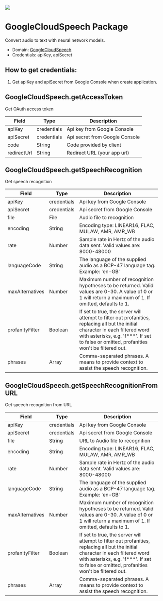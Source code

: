 [![](https://scdn.rapidapi.com/RapidAPI_banner.png)](https://rapidapi.com/package/GoogleCloudSpeech/functions?utm_source=RapidAPIGitHub_GoogleCloudSpeechFunctions&utm_medium=button&utm_content=RapidAPI_GitHub)

# GoogleCloudSpeech Package
Convert audio to text with neural network models.
* Domain: [GoogleCloudSpeech](https://cloud.google.com/speech/)
* Credentials: apiKey, apiSecret

## How to get credentials: 
1. Get apiKey and apiSecret from Google Console when create application.
 
## GoogleCloudSpeech.getAccessToken
Get OAuth access token

| Field      | Type       | Description
|------------|------------|----------
| apiKey     | credentials| Api key from Google Console
| apiSecret  | credentials| Api secret from Google Console
| code       | String     | Code provided by client
| redirectUrl| String     | Redirect URL (your app url)

## GoogleCloudSpeech.getSpeechRecognition
Get speech recognition

| Field          | Type       | Description
|----------------|------------|----------
| apiKey         | credentials| Api key from Google Console
| apiSecret      | credentials| Api secret from Google Console
| file           | File       | Audio file to recognition
| encoding       | String     | Encoding type: LINEAR16, FLAC, MULAW, AMR, AMR_WB
| rate           | Number     | Sample rate in Hertz of the audio data sent. Valid values are: 8000-48000
| languageCode   | String     | The language of the supplied audio as a BCP-47 language tag. Example: 'en-GB'
| maxAlternatives| Number     | Maximum number of recognition hypotheses to be returned. Valid values are 0-30. A value of 0 or 1 will return a maximum of 1. If omitted, defaults to 1.
| profanityFilter| Boolean    | If set to true, the server will attempt to filter out profanities, replacing all but the initial character in each filtered word with asterisks, e.g. 'f***'. If set to false or omitted, profanities won't be filtered out.
| phrases        | Array      | Comma-separated phrases. A means to provide context to assist the speech recognition.

## GoogleCloudSpeech.getSpeechRecognitionFromURL
Get speech recognition from URL

| Field          | Type       | Description
|----------------|------------|----------
| apiKey         | credentials| Api key from Google Console
| apiSecret      | credentials| Api secret from Google Console
| file           | String     | URL to Audio file to recognition
| encoding       | String     | Encoding type: LINEAR16, FLAC, MULAW, AMR, AMR_WB
| rate           | Number     | Sample rate in Hertz of the audio data sent. Valid values are: 8000-48000
| languageCode   | String     | The language of the supplied audio as a BCP-47 language tag. Example: 'en-GB'
| maxAlternatives| Number     | Maximum number of recognition hypotheses to be returned. Valid values are 0-30. A value of 0 or 1 will return a maximum of 1. If omitted, defaults to 1.
| profanityFilter| Boolean    | If set to true, the server will attempt to filter out profanities, replacing all but the initial character in each filtered word with asterisks, e.g. 'f***'. If set to false or omitted, profanities won't be filtered out.
| phrases        | Array      | Comma-separated phrases. A means to provide context to assist the speech recognition.

